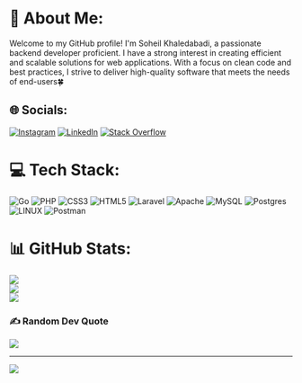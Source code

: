 # 💫 About Me:
Welcome to my GitHub profile! I'm Soheil Khaledabadi, a passionate backend developer proficient. I have a strong interest in creating efficient and scalable solutions for web applications. With a focus on clean code and best practices, I strive to deliver high-quality software that meets the needs of end-users🍀


## 🌐 Socials:
[![Instagram](https://img.shields.io/badge/Instagram-%23E4405F.svg?logo=Instagram&logoColor=white)](https://instagram.com/soheil_khaledabadi) [![LinkedIn](https://img.shields.io/badge/LinkedIn-%230077B5.svg?logo=linkedin&logoColor=white)](https://linkedin.com/in/soheil-khaledabadi-17821621b) [![Stack Overflow](https://img.shields.io/badge/-Stackoverflow-FE7A16?logo=stack-overflow&logoColor=white)](https://stackoverflow.com/users/18247370) 

# 💻 Tech Stack:
![Go](https://img.shields.io/badge/go-%2300ADD8.svg?style=for-the-badge&logo=go&logoColor=white) ![PHP](https://img.shields.io/badge/php-%23777BB4.svg?style=for-the-badge&logo=php&logoColor=white) ![CSS3](https://img.shields.io/badge/css3-%231572B6.svg?style=for-the-badge&logo=css3&logoColor=white) ![HTML5](https://img.shields.io/badge/html5-%23E34F26.svg?style=for-the-badge&logo=html5&logoColor=white) ![Laravel](https://img.shields.io/badge/laravel-%23FF2D20.svg?style=for-the-badge&logo=laravel&logoColor=white) ![Apache](https://img.shields.io/badge/apache-%23D42029.svg?style=for-the-badge&logo=apache&logoColor=white) ![MySQL](https://img.shields.io/badge/mysql-%2300f.svg?style=for-the-badge&logo=mysql&logoColor=white) ![Postgres](https://img.shields.io/badge/postgres-%23316192.svg?style=for-the-badge&logo=postgresql&logoColor=white) ![LINUX](https://img.shields.io/badge/Linux-FCC624?style=for-the-badge&logo=linux&logoColor=black) ![Postman](https://img.shields.io/badge/Postman-FF6C37?style=for-the-badge&logo=postman&logoColor=white)
# 📊 GitHub Stats:
![](https://github-readme-stats.vercel.app/api?username=soheilkhaledabdi&theme=chartreuse-dark&hide_border=false&include_all_commits=true&count_private=true)<br/>
![](https://github-readme-streak-stats.herokuapp.com/?user=soheilkhaledabdi&theme=chartreuse-dark&hide_border=false)<br/>
![](https://github-readme-stats.vercel.app/api/top-langs/?username=soheilkhaledabdi&theme=chartreuse-dark&hide_border=false&include_all_commits=true&count_private=true&layout=compact)

### ✍️ Random Dev Quote
![](https://quotes-github-readme.vercel.app/api?type=horizontal&theme=dark)


---
[![](https://visitcount.itsvg.in/api?id=soheilkhaledabdi&icon=2&color=0)](https://visitcount.itsvg.in)

<!-- Proudly created with GPRM ( https://gprm.itsvg.in ) -->
